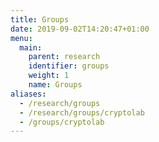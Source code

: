 ```yaml
---
title: Groups
date: 2019-09-02T14:20:47+01:00
menu:
  main:
    parent: research
    identifier: groups
    weight: 1
    name: Groups
aliases:
  - /research/groups
  - /research/groups/cryptolab
  - /groups/cryptolab
---
```

